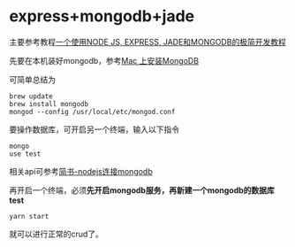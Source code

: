 # express+mongodb+jade

主要参考教程[一个使用NODE JS, EXPRESS, JADE和MONGODB的极简开发教程](http://www.jianshu.com/p/3b045636bcec)

先要在本机装好mongodb，参考[Mac 上安装MongoDB](http://www.jianshu.com/p/dd0c39bf7be4)

可简单总结为

	brew update
	brew install mongodb
	mongod --config /usr/local/etc/mongod.conf
	
要操作数据库，可开启另一个终端，输入以下指令

	mongo
	use test

相关api可参考[简书-nodejs连接mongodb](http://www.jianshu.com/p/f02c0ff20db8)

再开启一个终端，必须**先开启mongodb服务，再新建一个mongodb的数据库test**
	
	yarn start
	
就可以进行正常的crud了。
